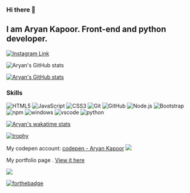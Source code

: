 
<!-- ![aryan kapoor](https://github.com/Aryankpoor/Aryankpoor/blob/master/image/1.JPG?raw=true)
-->
### Hi there 👋
## I am Aryan Kapoor. Front-end and python developer. 
[![Instagram Link](https://img.shields.io/badge/instagram.com/__aryan04%20-%23E4405F.svg?&style=flat&logo=Instagram&logoColor=white)](https://www.instagram.com/Aryankkap/)

![Aryan's GitHub stats](https://github-readme-stats.vercel.app/api?username=Aryankpoor&show=reviews,discussions_started,discussions_answered,prs_merged,prs_merged_percentage&theme=transparent&hide_border=true&custom_title='My_Github_Stats'&rank_icon=percentile&include_all_commits=true)

[![Aryan's GitHub stats](https://github-readme-stats.vercel.app/api?username=Aryankpoor&theme=yeblu)](https://github.com/anuraghazra/github-readme-stats)

### Skills
  
  ![HTML5](https://img.shields.io/badge/-HTML5-E34F26?style=flat-square&logo=html5&logoColor=white)
  ![JavaScript](https://img.shields.io/badge/-JavaScript-yellow?style=flat-square&logo=javascript&logoColor=white)
  ![CSS3](https://img.shields.io/badge/-CSS3-1572B6?style=flat-square&logo=css3)
  ![Git](https://img.shields.io/badge/-Git-black?style=flat-square&logo=git&logoColor=white)
  ![GitHub](https://img.shields.io/badge/-GitHub-181717?style=flat-square&logo=github&logoColor=white)
  ![Node.js](https://img.shields.io/badge/-Nodejs-43853d?style=flat-square&logo=Node.js&logoColor=white)
  ![Bootstrap](https://img.shields.io/badge/-Bootstrap-563D7C?style=flat-square&logo=bootstrap)
  ![npm](https://img.shields.io/badge/-NPM-CB3837?style=flat-square&logo=npm&logoColor=white)
  ![windows](https://img.shields.io/badge/-blue?style=flat-square&logo=windows)
  ![vscode](https://img.shields.io/badge/-grey?style=flat-square&logo=visual-studio-code)
  ![python](https://img.shields.io/badge/-yellow?style=flat-square&logo=python)
  
  
  

[![Aryan's wakatime stats](https://github-readme-stats.vercel.app/api/wakatime?username=Aryankapoor&bg_color=00000000&theme=cobalt)](https://Aryankpoor.netlify.app)



  [![trophy](https://github-profile-trophy.vercel.app/?username=Aryankpoor&theme=onedark)](https://Aryankpoor.netlify.app)

  
   <!-- ! #### Responsive web design certification from freecodecamp.org
  [Freecodecamp responsive web design certification](https://raw.githubusercontent.com/Aryankpoor/Aryankpoor/master/image/Capture.JPG) -->
  
 <!--  ! #### Scientific Computing with Python from freecodecamp.org
 [freecodecamp python certification](https://github.com/Aryankpoor/Aryankpoor/blob/master/Capture.JPG?raw=true) -->
  
 <!-- ! #### Javascript Algorithms and Data Structures from freecodecamp.org
 [feecodecamp javascript certification](https://i.ibb.co/mq2WQHX/Capture.jpg) -->
  
 My codepen account:  [codepen - Aryan Kapoor](https://codepen.io/codewitharyann) 
 <img src="https://img.icons8.com/color/48/000000/codepen.png">

 My portfolio page .  [View it here](https://aryankpoor.netlify.app/)

 
 


<!-- https://user-images.githubusercontent.com/64773763/137669135-1f4bbc35-1fda-46b5-842c-d319928edf0c.mp4 -->



<a href="https://github.com/DenverCoder1/github-readme-streak-stats">
    <img src="https://github-readme-streak-stats.herokuapp.com/?user=Aryankpoor&theme=dark"/>
</a>



[![forthebadge](https://forthebadge.com/images/badges/made-with-markdown.svg)](https://forthebadge.com)


